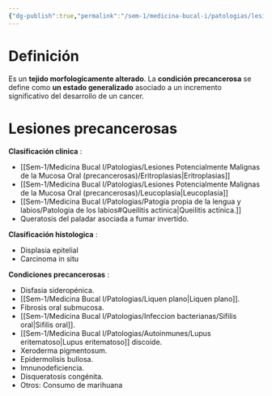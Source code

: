 ```yaml
---
{"dg-publish":true,"permalink":"/sem-1/medicina-bucal-i/patologias/lesiones-potencialmente-malignas-de-la-mucosa-oral-precancerosas/lesiones-precancerosas/","tags":["Precancerosa","LesionesBlancas"]}
---
```


# Definición

Es un **tejido morfologicamente alterado**.
La **condición precancerosa** se define como **un estado generalizado** asociado a un incremento significativo del desarrollo de un cancer.

# Lesiones precancerosas

**Clasificación clinica** : 
- [[Sem-1/Medicina Bucal I/Patologias/Lesiones Potencialmente Malignas de la Mucosa Oral (precancerosas)/Eritroplasias\|Eritroplasias]]
- [[Sem-1/Medicina Bucal I/Patologias/Lesiones Potencialmente Malignas de la Mucosa Oral (precancerosas)/Leucoplasia\|Leucoplasia]]
- [[Sem-1/Medicina Bucal I/Patologias/Patogia propia de la lengua y labios/Patologia de los labios#Queilitis actinica\|Queilitis actínica.]]
- Queratosis del paladar asociada a fumar invertido.

**Clasificación histologica** : 
- Displasia epitelial
- Carcinoma in situ

**Condiciones precancerosas** : 
- Disfasia sideropénica. 
- [[Sem-1/Medicina Bucal I/Patologias/Liquen plano\|Liquen plano]].
- Fibrosis oral submucosa. 
- [[Sem-1/Medicina Bucal I/Patologias/Infeccion bacterianas/Sifilis oral\|Sifilis oral]]. 
- [[Sem-1/Medicina Bucal I/Patologias/Autoinmunes/Lupus eritematoso\|Lupus eritematoso]] discoide.
- Xeroderma pigmentosum. 
- Epidermolisis bullosa. 
- Imnunodeficiencia. 
- Disqueratosis congénita.
- Otros: Consumo de marihuana